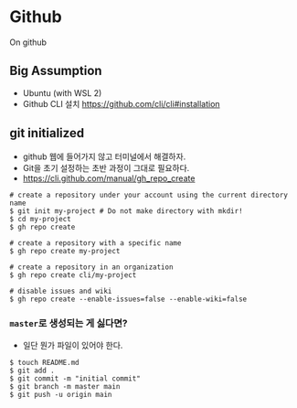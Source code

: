 # Github 
On github 

## Big Assumption

+ Ubuntu (with WSL 2)
+ Github CLI 설치 https://github.com/cli/cli#installation

## git initialized 

+ github 웹에 들어가지 않고 터미널에서 해결하자. 
+ Git을 초기 설정하는 초반 과정이 그대로 필요하다. 
+ https://cli.github.com/manual/gh_repo_create

```shell
# create a repository under your account using the current directory name
$ git init my-project # Do not make directory with mkdir!
$ cd my-project
$ gh repo create

# create a repository with a specific name
$ gh repo create my-project

# create a repository in an organization
$ gh repo create cli/my-project

# disable issues and wiki
$ gh repo create --enable-issues=false --enable-wiki=false
```

### `master`로 생성되는 게 싫다면?

+ 일단 뭔가 파일이 있어야 한다. 

```shell
$ touch README.md
$ git add . 
$ git commit -m "initial commit"
$ git branch -m master main 
$ git push -u origin main 
```
